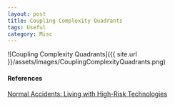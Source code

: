 ```yaml
---
layout: post
title: Coupling Complexity Quadrants
tags: Useful
category: Misc
---
```

![Coupling Complexity Quadrants]({{ site.url }}/assets/images/CouplingComplexityQuadrants.png)



#### References ####

[Normal Accidents: Living with High-Risk Technologies](http://www.amazon.com/Normal-Accidents-Living-High-Risk-Technologies/dp/0691004129)

